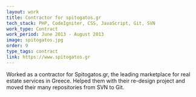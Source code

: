 ```yaml
---
layout: work
title: Contractor for spitogatos.gr
tech_stack: PHP, CodeIgniter, CSS, JavaScript, Git, SVN
work_type: Contract
work_period: June 2013 - August 2013
image: spitogatos.jpg
order: 9
type_tags: contract
link: https://www.spitogatos.gr
---
```


Worked as a contractor for Spitogatos.gr, the leading marketplace for real estate services in Greece. Helped them with their re-design project and moved their many repositories from SVN to Git.
